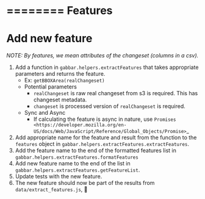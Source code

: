 ========
Features
========


Add new feature
===============

*NOTE: By features, we mean attributes of the changeset (columns in a csv).*

1. Add a function in `gabbar.helpers.extractFeatures` that takes appropriate parameters and returns the feature.
    - Ex: `getBBOXArea(realChangeset)`
    - Potential parameters
        - `realChangeset` is raw real changeset from s3 is required. This has changeset metadata.
        - `changeset` is processed version of `realChangeset` is required.
    - Sync and Async
        - If calculating the feature is async in nature, use `Promises <https://developer.mozilla.org/en-US/docs/Web/JavaScript/Reference/Global_Objects/Promise>`_
2. Add appropriate name for the feature and result from the function to the `features` object in `gabbar.helpers.extractFeatures.extractFeatures`.
3. Add the feature name to the end of the formatted features list in `gabbar.helpers.extractFeatures.formatFeatures`
4. Add new feature name to the end of the list in `gabbar.helpers.extractFeatures.getFeatureList`.
5. Update tests with the new feature.
5. The new feature should now be part of the results from `data/extract_features.js`, :tada:
